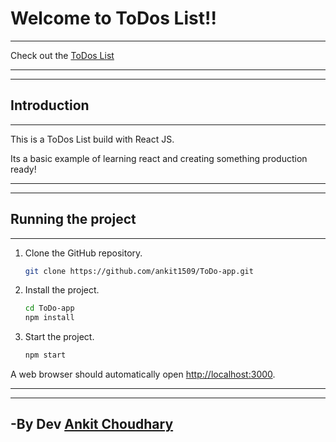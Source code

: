 # Welcome to ToDos List!!
***

Check out the [ToDos List](https://ankit1509.github.io/ToDo-app)



***
***
## Introduction
***

This is a ToDos List build with React JS.

Its a basic example of learning react and creating something production ready!

***
***


## Running the project
***

1. Clone the GitHub repository.

    ```bash
    git clone https://github.com/ankit1509/ToDo-app.git
    ```

2. Install the project.

    ```bash
    cd ToDo-app
    npm install
    ```

3. Start the project. 

    ```bash
    npm start
    ```

A web browser should automatically open [http://localhost:3000](http://localhost:3000).

***
***

## -By Dev [Ankit Choudhary](https://github.com/ankit1509)